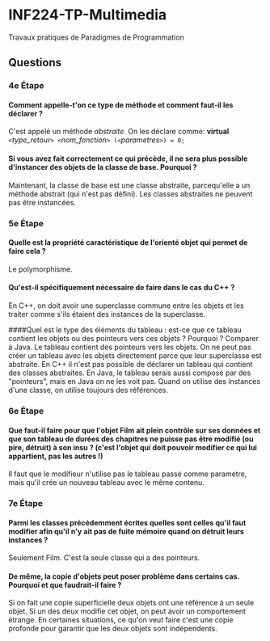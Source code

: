# INF224-TP-Multimedia
Travaux pratiques de Paradigmes de Programmation

## Questions

### 4e Étape

#### Comment appelle-t'on ce type de méthode et comment faut-il les déclarer ?
C'est appelé un méthode *abstraite*. On les déclare comme:
**virtual**` <`*type_retour*`> <`*nom_fonction*`> (<`*parametres*`>) = 0;`

#### Si vous avez fait correctement ce qui précède, il ne sera plus possible d'instancer des objets de la classe de base. Pourquoi ?
Maintenant, la classe de base est une classe abstraite, parcequ'elle a un méthode abstrait (qui n'est pas défini). Les classes abstraites ne peuvent pas être instancées.

### 5e Étape

#### Quelle est la propriété caractéristique de l'orienté objet qui permet de faire cela ?
Le polymorphisme.

#### Qu'est-il spécifiquement nécessaire de faire dans le cas du C++ ?
En C++, on doit avoir une superclasse commune entre les objets et les traiter comme s'ils étaient des instances de la superclasse.

####Quel est le type des éléments du tableau : est-ce que ce tableau contient les objets ou des pointeurs vers ces objets ? Pourquoi ? Comparer à Java.
Le tableau contient des pointeurs vers les objets. On ne peut pas créer un tableau avec les objets directement parce que leur superclasse est abstraite. En C++ il n'est pas possible de déclarer un tableau qui contient des classes abstraites. En Java, le tableau serais aussi composé par des "pointeurs", mais en Java on ne les voit pas. Quand on utilise des instances d'une classe, on utilise toujours des références.

### 6e Étape

#### Que faut-il faire pour que l'objet Film ait plein contrôle sur ses données et que son tableau de durées des chapitres ne puisse pas être modifié (ou pire, détruit) à son insu ? (c'est l'objet qui doit pouvoir modifier ce qui lui appartient, pas les autres !)
Il faut que le modifieur n'utilise pas le tableau passé comme parametre, mais qu'il crée un nouveau tableau avec le même contenu.

### 7e Étape

#### Parmi les classes précédemment écrites quelles sont celles qu'il faut modifier afin qu'il n'y ait pas de fuite mémoire quand on détruit leurs instances ?
Seulement Film. C'est la seule classe qui a des pointeurs.

#### De même, la copie d'objets peut poser problème dans certains cas. Pourquoi et que faudrait-il faire ?
Si on fait une copie superficielle deux objets ont une référence à un seule objet. Si un des deux modifie cet objet, on peut avoir un comportement étrange. En certaines situations, ce qu'on veut faire c'est une copie profonde pour garantir que les deux objets sont indépendents.
